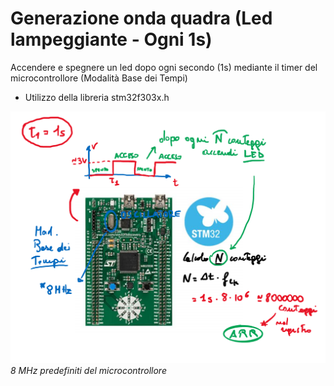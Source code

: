 # Generazione onda quadra (Led lampeggiante - Ogni 1s)
Accendere e spegnere un led dopo ogni secondo (1s) mediante il timer del microcontrollore (Modalità Base dei Tempi)
- Utilizzo della libreria stm32f303x.h

![Esempio_03](https://github.com/LaErre9/LMM_STM32F303VC/blob/main/03_Generazione_Onda_quadra_Led_Blu_Lampeggiante/03_esempio_di_funzionamento.png)
*8 MHz predefiniti del microcontrollore*
